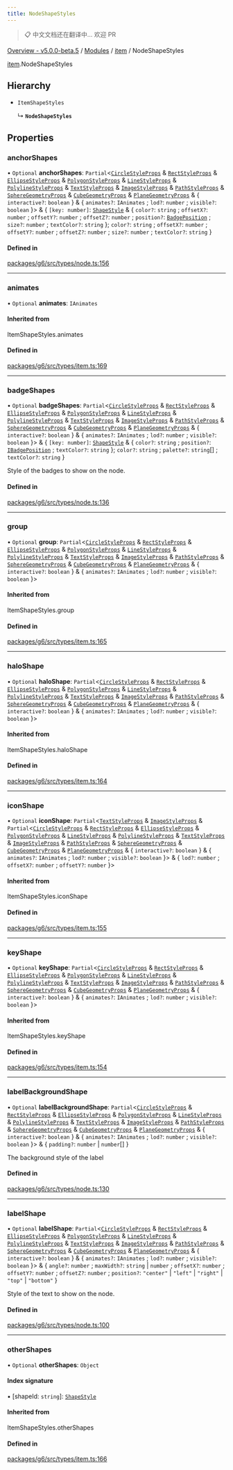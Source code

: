 ```yaml
---
title: NodeShapeStyles
---
```


> 📋 中文文档还在翻译中... 欢迎 PR

[Overview - v5.0.0-beta.5](../../README.zh.md) / [Modules](../../modules.zh.md) / [item](../../modules/item.zh.md) / NodeShapeStyles

[item](../../modules/item.zh.md).NodeShapeStyles

## Hierarchy

- `ItemShapeStyles`

  ↳ **`NodeShapeStyles`**

## Properties

### anchorShapes

• `Optional` **anchorShapes**: `Partial`<[`CircleStyleProps`](CircleStyleProps.zh.md) & [`RectStyleProps`](RectStyleProps.zh.md) & [`EllipseStyleProps`](EllipseStyleProps.zh.md) & [`PolygonStyleProps`](PolygonStyleProps.zh.md) & [`LineStyleProps`](LineStyleProps.zh.md) & [`PolylineStyleProps`](PolylineStyleProps.zh.md) & [`TextStyleProps`](TextStyleProps.zh.md) & [`ImageStyleProps`](ImageStyleProps.zh.md) & [`PathStyleProps`](PathStyleProps.zh.md) & [`SphereGeometryProps`](SphereGeometryProps.zh.md) & [`CubeGeometryProps`](CubeGeometryProps.zh.md) & [`PlaneGeometryProps`](PlaneGeometryProps.zh.md) & { `interactive?`: `boolean` } & { `animates?`: `IAnimates` ; `lod?`: `number` ; `visible?`: `boolean` }\> & { `[key: number]`: [`ShapeStyle`](../../modules/item.zh.md#shapestyle) & { `color?`: `string` ; `offsetX?`: `number` ; `offsetY?`: `number` ; `offsetZ?`: `number` ; `position?`: [`BadgePosition`](../../enums/item/BadgePosition.zh.md) ; `size?`: `number` ; `textColor?`: `string` }; `color?`: `string` ; `offsetX?`: `number` ; `offsetY?`: `number` ; `offsetZ?`: `number` ; `size?`: `number` ; `textColor?`: `string` }

#### Defined in

[packages/g6/src/types/node.ts:156](https://github.com/antvis/G6/blob/61e525e59b/packages/g6/src/types/node.ts#L156)

---

### animates

• `Optional` **animates**: `IAnimates`

#### Inherited from

ItemShapeStyles.animates

#### Defined in

[packages/g6/src/types/item.ts:169](https://github.com/antvis/G6/blob/61e525e59b/packages/g6/src/types/item.ts#L169)

---

### badgeShapes

• `Optional` **badgeShapes**: `Partial`<[`CircleStyleProps`](CircleStyleProps.zh.md) & [`RectStyleProps`](RectStyleProps.zh.md) & [`EllipseStyleProps`](EllipseStyleProps.zh.md) & [`PolygonStyleProps`](PolygonStyleProps.zh.md) & [`LineStyleProps`](LineStyleProps.zh.md) & [`PolylineStyleProps`](PolylineStyleProps.zh.md) & [`TextStyleProps`](TextStyleProps.zh.md) & [`ImageStyleProps`](ImageStyleProps.zh.md) & [`PathStyleProps`](PathStyleProps.zh.md) & [`SphereGeometryProps`](SphereGeometryProps.zh.md) & [`CubeGeometryProps`](CubeGeometryProps.zh.md) & [`PlaneGeometryProps`](PlaneGeometryProps.zh.md) & { `interactive?`: `boolean` } & { `animates?`: `IAnimates` ; `lod?`: `number` ; `visible?`: `boolean` }\> & { `[key: number]`: [`ShapeStyle`](../../modules/item.zh.md#shapestyle) & { `color?`: `string` ; `position?`: [`IBadgePosition`](../../modules/item.zh.md#ibadgeposition) ; `textColor?`: `string` }; `color?`: `string` ; `palette?`: `string`[] ; `textColor?`: `string` }

Style of the badges to show on the node.

#### Defined in

[packages/g6/src/types/node.ts:136](https://github.com/antvis/G6/blob/61e525e59b/packages/g6/src/types/node.ts#L136)

---

### group

• `Optional` **group**: `Partial`<[`CircleStyleProps`](CircleStyleProps.zh.md) & [`RectStyleProps`](RectStyleProps.zh.md) & [`EllipseStyleProps`](EllipseStyleProps.zh.md) & [`PolygonStyleProps`](PolygonStyleProps.zh.md) & [`LineStyleProps`](LineStyleProps.zh.md) & [`PolylineStyleProps`](PolylineStyleProps.zh.md) & [`TextStyleProps`](TextStyleProps.zh.md) & [`ImageStyleProps`](ImageStyleProps.zh.md) & [`PathStyleProps`](PathStyleProps.zh.md) & [`SphereGeometryProps`](SphereGeometryProps.zh.md) & [`CubeGeometryProps`](CubeGeometryProps.zh.md) & [`PlaneGeometryProps`](PlaneGeometryProps.zh.md) & { `interactive?`: `boolean` } & { `animates?`: `IAnimates` ; `lod?`: `number` ; `visible?`: `boolean` }\>

#### Inherited from

ItemShapeStyles.group

#### Defined in

[packages/g6/src/types/item.ts:165](https://github.com/antvis/G6/blob/61e525e59b/packages/g6/src/types/item.ts#L165)

---

### haloShape

• `Optional` **haloShape**: `Partial`<[`CircleStyleProps`](CircleStyleProps.zh.md) & [`RectStyleProps`](RectStyleProps.zh.md) & [`EllipseStyleProps`](EllipseStyleProps.zh.md) & [`PolygonStyleProps`](PolygonStyleProps.zh.md) & [`LineStyleProps`](LineStyleProps.zh.md) & [`PolylineStyleProps`](PolylineStyleProps.zh.md) & [`TextStyleProps`](TextStyleProps.zh.md) & [`ImageStyleProps`](ImageStyleProps.zh.md) & [`PathStyleProps`](PathStyleProps.zh.md) & [`SphereGeometryProps`](SphereGeometryProps.zh.md) & [`CubeGeometryProps`](CubeGeometryProps.zh.md) & [`PlaneGeometryProps`](PlaneGeometryProps.zh.md) & { `interactive?`: `boolean` } & { `animates?`: `IAnimates` ; `lod?`: `number` ; `visible?`: `boolean` }\>

#### Inherited from

ItemShapeStyles.haloShape

#### Defined in

[packages/g6/src/types/item.ts:164](https://github.com/antvis/G6/blob/61e525e59b/packages/g6/src/types/item.ts#L164)

---

### iconShape

• `Optional` **iconShape**: `Partial`<[`TextStyleProps`](TextStyleProps.zh.md) & [`ImageStyleProps`](ImageStyleProps.zh.md) & `Partial`<[`CircleStyleProps`](CircleStyleProps.zh.md) & [`RectStyleProps`](RectStyleProps.zh.md) & [`EllipseStyleProps`](EllipseStyleProps.zh.md) & [`PolygonStyleProps`](PolygonStyleProps.zh.md) & [`LineStyleProps`](LineStyleProps.zh.md) & [`PolylineStyleProps`](PolylineStyleProps.zh.md) & [`TextStyleProps`](TextStyleProps.zh.md) & [`ImageStyleProps`](ImageStyleProps.zh.md) & [`PathStyleProps`](PathStyleProps.zh.md) & [`SphereGeometryProps`](SphereGeometryProps.zh.md) & [`CubeGeometryProps`](CubeGeometryProps.zh.md) & [`PlaneGeometryProps`](PlaneGeometryProps.zh.md) & { `interactive?`: `boolean` } & { `animates?`: `IAnimates` ; `lod?`: `number` ; `visible?`: `boolean` }\> & { `lod?`: `number` ; `offsetX?`: `number` ; `offsetY?`: `number` }\>

#### Inherited from

ItemShapeStyles.iconShape

#### Defined in

[packages/g6/src/types/item.ts:155](https://github.com/antvis/G6/blob/61e525e59b/packages/g6/src/types/item.ts#L155)

---

### keyShape

• `Optional` **keyShape**: `Partial`<[`CircleStyleProps`](CircleStyleProps.zh.md) & [`RectStyleProps`](RectStyleProps.zh.md) & [`EllipseStyleProps`](EllipseStyleProps.zh.md) & [`PolygonStyleProps`](PolygonStyleProps.zh.md) & [`LineStyleProps`](LineStyleProps.zh.md) & [`PolylineStyleProps`](PolylineStyleProps.zh.md) & [`TextStyleProps`](TextStyleProps.zh.md) & [`ImageStyleProps`](ImageStyleProps.zh.md) & [`PathStyleProps`](PathStyleProps.zh.md) & [`SphereGeometryProps`](SphereGeometryProps.zh.md) & [`CubeGeometryProps`](CubeGeometryProps.zh.md) & [`PlaneGeometryProps`](PlaneGeometryProps.zh.md) & { `interactive?`: `boolean` } & { `animates?`: `IAnimates` ; `lod?`: `number` ; `visible?`: `boolean` }\>

#### Inherited from

ItemShapeStyles.keyShape

#### Defined in

[packages/g6/src/types/item.ts:154](https://github.com/antvis/G6/blob/61e525e59b/packages/g6/src/types/item.ts#L154)

---

### labelBackgroundShape

• `Optional` **labelBackgroundShape**: `Partial`<[`CircleStyleProps`](CircleStyleProps.zh.md) & [`RectStyleProps`](RectStyleProps.zh.md) & [`EllipseStyleProps`](EllipseStyleProps.zh.md) & [`PolygonStyleProps`](PolygonStyleProps.zh.md) & [`LineStyleProps`](LineStyleProps.zh.md) & [`PolylineStyleProps`](PolylineStyleProps.zh.md) & [`TextStyleProps`](TextStyleProps.zh.md) & [`ImageStyleProps`](ImageStyleProps.zh.md) & [`PathStyleProps`](PathStyleProps.zh.md) & [`SphereGeometryProps`](SphereGeometryProps.zh.md) & [`CubeGeometryProps`](CubeGeometryProps.zh.md) & [`PlaneGeometryProps`](PlaneGeometryProps.zh.md) & { `interactive?`: `boolean` } & { `animates?`: `IAnimates` ; `lod?`: `number` ; `visible?`: `boolean` }\> & { `padding?`: `number` \| `number`[] }

The background style of the label

#### Defined in

[packages/g6/src/types/node.ts:130](https://github.com/antvis/G6/blob/61e525e59b/packages/g6/src/types/node.ts#L130)

---

### labelShape

• `Optional` **labelShape**: `Partial`<[`CircleStyleProps`](CircleStyleProps.zh.md) & [`RectStyleProps`](RectStyleProps.zh.md) & [`EllipseStyleProps`](EllipseStyleProps.zh.md) & [`PolygonStyleProps`](PolygonStyleProps.zh.md) & [`LineStyleProps`](LineStyleProps.zh.md) & [`PolylineStyleProps`](PolylineStyleProps.zh.md) & [`TextStyleProps`](TextStyleProps.zh.md) & [`ImageStyleProps`](ImageStyleProps.zh.md) & [`PathStyleProps`](PathStyleProps.zh.md) & [`SphereGeometryProps`](SphereGeometryProps.zh.md) & [`CubeGeometryProps`](CubeGeometryProps.zh.md) & [`PlaneGeometryProps`](PlaneGeometryProps.zh.md) & { `interactive?`: `boolean` } & { `animates?`: `IAnimates` ; `lod?`: `number` ; `visible?`: `boolean` }\> & { `angle?`: `number` ; `maxWidth?`: `string` \| `number` ; `offsetX?`: `number` ; `offsetY?`: `number` ; `offsetZ?`: `number` ; `position?`: `"center"` \| `"left"` \| `"right"` \| `"top"` \| `"bottom"` }

Style of the text to show on the node.

#### Defined in

[packages/g6/src/types/node.ts:100](https://github.com/antvis/G6/blob/61e525e59b/packages/g6/src/types/node.ts#L100)

---

### otherShapes

• `Optional` **otherShapes**: `Object`

#### Index signature

▪ [shapeId: `string`]: [`ShapeStyle`](../../modules/item.zh.md#shapestyle)

#### Inherited from

ItemShapeStyles.otherShapes

#### Defined in

[packages/g6/src/types/item.ts:166](https://github.com/antvis/G6/blob/61e525e59b/packages/g6/src/types/item.ts#L166)
